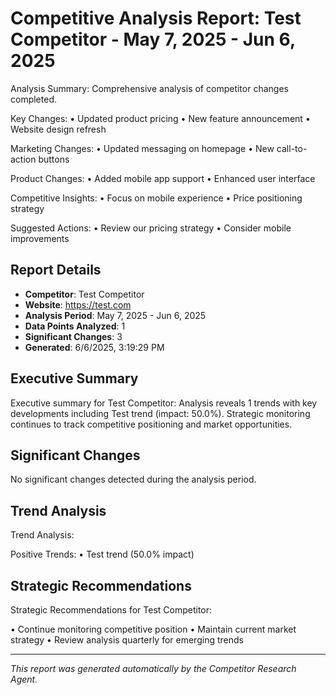 # Competitive Analysis Report: Test Competitor - May 7, 2025 - Jun 6, 2025

Analysis Summary:
Comprehensive analysis of competitor changes completed.

Key Changes:
• Updated product pricing
• New feature announcement
• Website design refresh

Marketing Changes:
• Updated messaging on homepage
• New call-to-action buttons

Product Changes:
• Added mobile app support
• Enhanced user interface

Competitive Insights:
• Focus on mobile experience
• Price positioning strategy

Suggested Actions:
• Review our pricing strategy
• Consider mobile improvements

## Report Details

- **Competitor**: Test Competitor
- **Website**: https://test.com
- **Analysis Period**: May 7, 2025 - Jun 6, 2025
- **Data Points Analyzed**: 1
- **Significant Changes**: 3
- **Generated**: 6/6/2025, 3:19:29 PM

## Executive Summary

Executive summary for Test Competitor: Analysis reveals 1 trends with key developments including Test trend (impact: 50.0%). Strategic monitoring continues to track competitive positioning and market opportunities.

## Significant Changes

No significant changes detected during the analysis period.

## Trend Analysis

Trend Analysis:

Positive Trends:
• Test trend (50.0% impact)

## Strategic Recommendations

Strategic Recommendations for Test Competitor:

• Continue monitoring competitive position
• Maintain current market strategy
• Review analysis quarterly for emerging trends

---

*This report was generated automatically by the Competitor Research Agent.*
